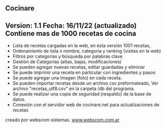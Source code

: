 Cocinare
----------------------------------------
Version: 1.1
Fecha: 16/11/22 (actualizado)
Contiene mas de 1000 recetas de cocina
----------------------------------------
* Lista de recetas cargadas en la web, en esta versión 1001 recetas,
* Ordenamiento de lista x nombre, categoria y ranking (visitas en la web)
* Filtros por categorías y búsqueda por palabras clave
* Gestión de Categorías (altas, bajas, modificaciones)
* Se pueden agregar nuevas recetas, editar guardadas y eliminar
* Se puede imprimir una receta en particular con ingredientes y pasos
* Se puede agregar una Imagen (foto) en cada receta.
* Se pueden importar recetas desde un archivo csv preformateado,
Ver archivo "recetas_utf8.csv" en la carpeta /db del programa.
* Se puede realizar una copia de seguridad (respaldo) de la base de datos.
* Conexión con el servidor web de cocinare.net para actualizaciones de recetas

creado por webscom sistemas.
www.webscom.com.ar
